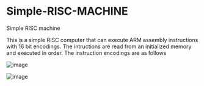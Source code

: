 # Simple-RISC-MACHINE
Simple RISC machine

This is a simple RISC computer that can execute ARM assembly instructions with 16 bit encodings. The intructions are read from an initialized memory and executed in order.
The instruction encodings are as follows

![image](https://user-images.githubusercontent.com/73015873/153132443-40ed14b6-0f3c-44b5-9a3c-4e7ac476b4c3.png)

![image](https://user-images.githubusercontent.com/73015873/153132624-876fba9d-bf9a-47d8-8bc1-82baf55440e9.png)




